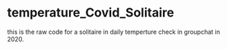# temperature_Covid_Solitaire
this is the raw code for a solitaire in daily temperture check in  groupchat in 2020.
